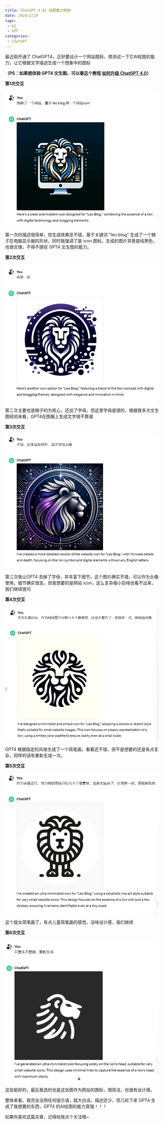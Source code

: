 ```yaml
---
title: ChatGPT-4 AI 绘图魔力释放
date: 2024/2/29
tags:
 - AI
 - GPT
categories:
 - ChatGPT
---
```


最近刚开通了 ChatGPT4，正好要设计一个网站图标，想测试一下它AI绘图的能力，让它根据文字描述生成一个想象中的图标

**（PS：如果想体验 GPT4 文生图，可以看这个教程 [如何升级 ChatGPT 4.0](update_gpt4.md)）**

**第1次交互**

![image-20240229223927193](../imgs/image-20240229223927193.png)

第一次的描述很简单，但生成效果还不错，基于关键词 "leo blog" 生成了一个狮子在电脑显示器的形状，同时我强调了是 icon 图标，生成的图片背景是纯黑色，也很合理，不得不感叹 GPT4 文生图的能力。

**第2次交互**

![image-20240229224619305](../imgs/image-20240229224619305.png)

第二次主要也是狮子的为核心，还加了字母，但这里字母是错的，根据我多次文生图经验来看，GPT4在图像上生成文字很不靠谱

**第3次交互**

![image-20240229224915363](../imgs/image-20240229224915363.png)

第三次我让GPT4 去掉了字母，并丰富下细节，这个图片确实不错，可以作为头像使用，细节确实很足。但我想要的是网站 icon，这么复杂缩小后啥也看不出来，我们继续提问

**第4次交互**

![image-20240229225124771](../imgs/image-20240229225124771.png)

GPT4 根据指定的风格生成了一个简笔画，看着还不错，但不是想要的还是有点复杂，同样的话有重新生成一次。

**第5次交互**

![image-20240229225426965](../imgs/image-20240229225426965.png)

这个就太简笔画了，有点儿童简笔画的感觉，没啥设计感，我们继续

**第6次交互**

![image-20240229225526075](../imgs/image-20240229225526075.png)

这张挺好的，最后我选的也是这张图作为网站的图标，很简洁，也很有设计感。

整体来看，我完全没用任何提示语，就大白话，描述还少，但几轮下来 GPT4 生成了我想要的东西，GPT4 的AI绘图的能力真强！！！

如果你喜欢这篇文章，记得给我点个关注哦~
